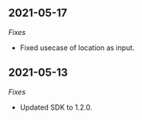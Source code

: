 
## 2021-05-17
*Fixes*
- Fixed usecase of location as input.

## 2021-05-13
*Fixes*
- Updated SDK to 1.2.0.
